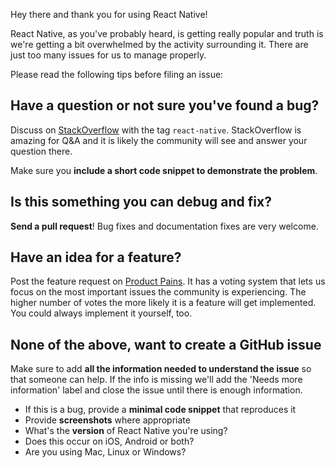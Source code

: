 Hey there and thank you for using React Native!

React Native, as you've probably heard, is getting really popular and truth is we're getting a bit overwhelmed by the activity surrounding it. There are just too many issues for us to manage properly.

Please read the following tips before filing an issue:

Have a question or not sure you've found a bug?
-----------------------------------------------------------------
Discuss on [StackOverflow](http://stackoverflow.com/questions/tagged/react-native) with the tag `react-native`. StackOverflow is amazing for Q&A and it is likely the community will see and answer your question there.

Make sure you **include a short code snippet to demonstrate the problem**.

Is this something you can debug and fix?
-------------------------------------------------------

**Send a pull request**! Bug fixes and documentation fixes are very welcome.

Have an idea for a feature?
-----------------------------------
Post the feature request on [Product Pains](https://productpains.com/product/react-native/). It has a voting system that lets us focus on the most important issues the community is experiencing. The higher number of votes the more likely it is a feature will get implemented. You could always implement it yourself, too.

None of the above, want to create a GitHub issue
------------------------------------------------------------------

Make sure to add **all the information needed to understand the issue** so that someone can help. If the info is missing we'll add the 'Needs more information' label and close the issue until there is enough information.

- If this is a bug, provide a **minimal code snippet** that reproduces it
- Provide **screenshots** where appropriate
- What's the **version** of React Native you're using?
- Does this occur on iOS, Android or both?
- Are you using Mac, Linux or Windows?
